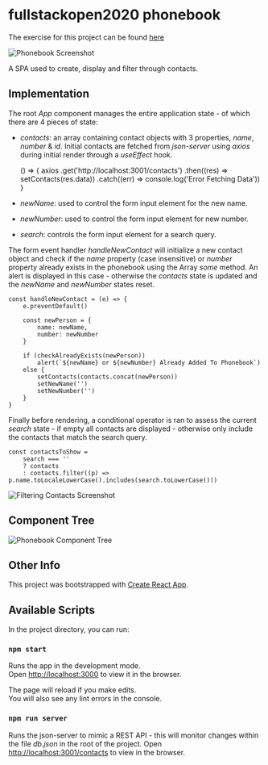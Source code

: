 # fullstackopen2020 phonebook

The exercise for this project can be found [here](https://fullstackopen.com/en/part2/forms#exercises-2-6-2-10)

![Phonebook Screenshot](https://i.imgur.com/sY5U9JM.png)

A SPA used to create, display and filter through contacts.

## Implementation

The root _App_ component manages the entire application state - of which there are 4 pieces of state:

- _contacts_: an array containing contact objects with 3 properties, _name_, _number_ & _id_. Initial contacts are fetched from _json-server_ using _axios_ during initial render through a _useEffect_ hook.

    () => {
    axios
        .get('http://localhost:3001/contacts')
        .then((res) => setContacts(res.data))
        .catch((err) => console.log('Error Fetching Data'))
    }

- _newName_: used to control the form input element for the new name.

- _newNumber_: used to control the form input element for new number.

- _search_: controls the form input element for a search query.

The form event handler _handleNewContact_ will initialize a new contact object and check if the _name_ property (case insensitive) or _number_ property already exists in the phonebook using the Array _some_ method. An alert is displayed in this case - otherwise the _contacts_ state is updated and the _newName_ and _newNumber_ states reset.

    const handleNewContact = (e) => {
        e.preventDefault()

        const newPerson = {
            name: newName,
            number: newNumber
        }

        if (checkAlreadyExists(newPerson))
            alert(`${newName} or ${newNumber} Already Added To Phonebook`)
        else {
            setContacts(contacts.concat(newPerson))
            setNewName('')
            setNewNumber('')
        }
    }

Finally before rendering, a conditional operator is ran to assess the current _search_ state - if empty all contacts are displayed - otherwise only include the contacts that match the search query.

    const contactsToShow =
        search === ''
        ? contacts
        : contacts.filter((p) => p.name.toLocaleLowerCase().includes(search.toLowerCase()))

![Filtering Contacts Screenshot](https://i.imgur.com/RTs3Mxg.png)

## Component Tree

![Phonebook Component Tree](https://i.imgur.com/Wedozru.png)

## Other Info

This project was bootstrapped with [Create React App](https://github.com/facebook/create-react-app).

## Available Scripts

In the project directory, you can run:

### `npm start`

Runs the app in the development mode.\
Open [http://localhost:3000](http://localhost:3000) to view it in the browser.

The page will reload if you make edits.\
You will also see any lint errors in the console.

### `npm run server`

Runs the json-server to mimic a REST API - this will monitor changes within the file _db.json_ in the root of the project.
Open [http://localhost:3001/contacts](http://localhost:3001/contacts) to view in the browser.